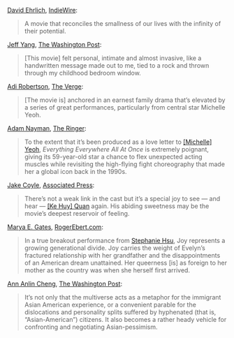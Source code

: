 [David Ehrlich](https://twitter.com/davidehrlich), [IndieWire](https://www.indiewire.com/criticism/movies/everything-everywhere-all-at-once-review-1234707051/):

> A movie that reconciles the smallness of our lives with the infinity of their potential.

[Jeff Yang](https://twitter.com/originalspin?lang=en), [The Washington Post](https://www.washingtonpost.com/opinions/2023/03/08/everything-everywhere-movie-asians-proud/):

> [This movie] felt personal, intimate and almost invasive, like a handwritten message made out to me, tied to a rock and thrown through my childhood bedroom window.

[Adi Robertson](https://mastodon.social/@thedextriarchy), [The Verge](https://www.theverge.com/2022/3/12/22974028/everything-everywhere-all-at-once-review-michelle-yeoh):

> [The movie is] anchored in an earnest family drama that’s elevated by a series of great performances, particularly from central star Michelle Yeoh.

[Adam Nayman](https://twitter.com/brofromanother), [The Ringer](https://www.theringer.com/movies/2022/3/28/22996343/everything-everywhere-all-at-once-michelle-yeoh):

> To the extent that it’s been produced as a love letter to [[Michelle] Yeoh](https://www.themoviedb.org/person/1620), _Everything Everywhere All At Once_ is extremely poignant, giving its 59-year-old star a chance to flex unexpected acting muscles while revisiting the high-flying fight choreography that made her a global icon back in the 1990s.

[Jake Coyle](https://twitter.com/jakecoyleAP), [Associated Press](https://chicago.suntimes.com/movies-and-tv/2022/3/30/23002693/everything-everywhere-all-at-once-review-movie-michelle-yeoh-daniels):

> There’s not a weak link in the cast but it’s a special joy to see — and hear — [[Ke Huy] Quan](https://en.wikipedia.org/wiki/Ke_Huy_Quan) again. His abiding sweetness may be the movie’s deepest reservoir of feeling.

[Marya E. Gates](https://twitter.com/oldfilmsflicker), [RogerEbert.com](https://www.rogerebert.com/reviews/everything-everywhere-all-at-once-2022):

> In a true breakout performance from [Stephanie Hsu](https://www.themoviedb.org/person/1381186), Joy represents a growing generational divide. Joy carries the weight of Evelyn’s fractured relationship with her grandfather and the disappointments of an American dream unattained. Her queerness \[is\] as foreign to her mother as the country was when she herself first arrived.

[Ann Anlin Cheng](https://en.wikipedia.org/wiki/Anne_Anlin_Cheng), [The Washington Post](https://www.washingtonpost.com/outlook/2022/05/04/everything-everywhere-asian-american-pessimism/):

> It’s not only that the multiverse acts as a metaphor for the immigrant Asian American experience, or a convenient parable for the dislocations and personality splits suffered by hyphenated (that is, “Asian-American”) citizens. It also becomes a rather heady vehicle for confronting and negotiating Asian-pessimism.
